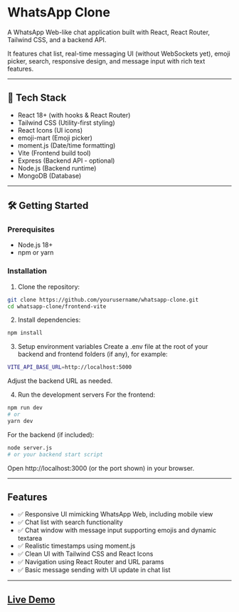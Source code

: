 # WhatsApp Clone

A WhatsApp Web-like chat application built with React, React Router, Tailwind CSS, and a backend API.

It features chat list, real-time messaging UI (without WebSockets yet), emoji picker, search, responsive design, and message input with rich text features.

---

## 🚀 Tech Stack

- React 18+ (with hooks & React Router)
- Tailwind CSS (Utility-first styling)
- React Icons (UI icons)
- emoji-mart (Emoji picker)
- moment.js (Date/time formatting)
- Vite (Frontend build tool)
- Express (Backend API - optional)
- Node.js (Backend runtime)
- MongoDB (Database)

---

## 🛠️ Getting Started

### Prerequisites

- Node.js 18+
- npm or yarn

### Installation

1. Clone the repository:

```bash
git clone https://github.com/yourusername/whatsapp-clone.git
cd whatsapp-clone/frontend-vite
```

2. Install dependencies:

```bash
npm install
```

3. Setup environment variables
Create a .env file at the root of your backend and frontend folders (if any), for example:

```bash
VITE_API_BASE_URL=http://localhost:5000
```
Adjust the backend URL as needed.

4. Run the development servers
For the frontend:

```bash
npm run dev
# or
yarn dev
```
For the backend (if included):

```bash
node server.js
# or your backend start script
```
Open http://localhost:3000 (or the port shown) in your browser.

---

## Features
- ✅ Responsive UI mimicking WhatsApp Web, including mobile view
- ✅ Chat list with search functionality
- ✅ Chat window with message input supporting emojis and dynamic textarea
- ✅ Realistic timestamps using moment.js
- ✅ Clean UI with Tailwind CSS and React Icons
- ✅ Navigation using React Router and URL params
- ✅ Basic message sending with UI update in chat list

---

## [Live Demo](https://whatsapp-web-tau.vercel.app/chat/929967673820)
